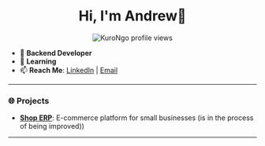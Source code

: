 <h1 align="center">Hi, I'm Andrew👋</h1>

<p align="center">
  <img src="https://komarev.com/ghpvc/?username=KuroNgo&label=Profile%20views&color=0e75b6&style=flat" alt="KuroNgo profile views" />
</p>

- 🔹 **Backend Developer**
- 🌱 **Learning**
- 📫 **Reach Me**: [LinkedIn](https://www.linkedin.com/in/kurongo) | [Email](mailto:hoaiphong01012002@gmail.com)

---

### 🌐 Projects
- [**Shop ERP**](https://shop-erp-fe.vercel.app): E-commerce platform for small businesses (is in the process of being improved))

---
